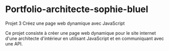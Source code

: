 # Portfolio-architecte-sophie-bluel

Projet 3 
Créez une page web dynamique avec JavaScript

Ce projet consiste à créer une page web dynamique pour le site internet d'une architecte d'intérieur en utilisant JavaScript et en communiquant avec une API.
